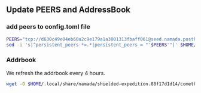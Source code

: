 ## Update PEERS and AddressBook

### add peers to config.toml file
```bash
PEERS="tcp://d630c49e04eb60a2c9e179a1a3001313fbaff061@seed.namada.posthuman.digital:26656,tcp://7233f22a664457479a6b194f590f2db95c726240@namada-testnet-peer.itrocket.net:33656,tcp://95d58c49e8177dbb67ded1475381011b7c28c375@116.202.241.157:26656,tcp://8a9872e2502be4fd2664dc1477020f36a38a4940@5.78.71.104:26656"
sed -i 's|^persistent_peers *=.*|persistent_peers = "'$PEERS'"|' $HOME/.local/share/namada/shielded-expedition.88f17d1d14/config.toml
```
### Addrbook
We refresh the addrbook every 4 hours.

```bash
wget -O $HOME/.local/share/namada/shielded-expedition.88f17d1d14/cometbft/config/addrbook.json https://snapshots.namada.posthuman.digital/addrbook.json
```
